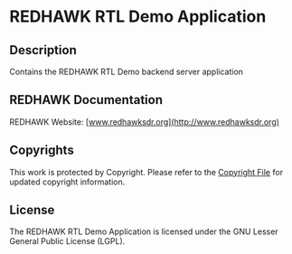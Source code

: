 # REDHAWK RTL Demo Application

## Description

Contains the REDHAWK RTL Demo backend server application

## REDHAWK Documentation

REDHAWK Website: [www.redhawksdr.org](http://www.redhawksdr.org)

## Copyrights

This work is protected by Copyright. Please refer to the [Copyright File](src/COPYRIGHT) for updated copyright information.

## License

The REDHAWK RTL Demo Application is licensed under the GNU Lesser General Public License (LGPL).
